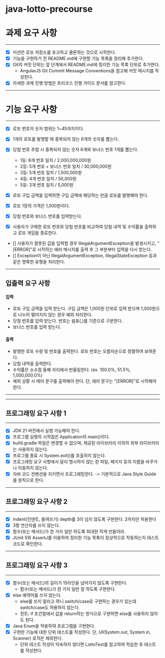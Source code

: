 # java-lotto-precourse

# 과제 요구 사항

----

* [x] 미션은 로또 저장소를 포크하고 클론하는 것으로 시작한다.
* [x] 기능을 구현하기 전 README.md에 구현할 기능 목록을 정리해 추가한다.
* [x] Git의 커밋 단위는 앞 단계에서 README.md에 정리한 기능 목록 단위로 추가한다.
    * AngularJS Git Commit Message Conventions을 참고해 커밋 메시지를 작성한다.
* [x] 자세한 과제 진행 방법은 프리코스 진행 가이드 문서를 참고한다.

----

# 기능 요구 사항

----

* [x] 로또 번호의 숫자 범위는 1~45까지이다.
* [x] 1개의 로또를 발행할 때 중복되지 않는 6개의 숫자를 뽑는다.
* [x] 당첨 번호 추첨 시 중복되지 않는 숫자 6개와 보너스 번호 1개를 뽑는다.

    * 1등: 6개 번호 일치 / 2,000,000,000원
    * 2등: 5개 번호 + 보너스 번호 일치 / 30,000,000원
    * 3등: 5개 번호 일치 / 1,500,000원
    * 4등: 4개 번호 일치 / 50,000원
    * 5등: 3개 번호 일치 / 5,000원

* [x] 로또 구입 금액을 입력하면 구입 금액에 해당하는 만큼 로또를 발행해야 한다.
* [x] 로또 1장의 가격은 1,000원이다.
* [x] 당첨 번호와 보너스 번호를 입력받는다.
* [x] 사용자가 구매한 로또 번호와 당첨 번호를 비교하여 당첨 내역 및 수익률을 출력하고 로또 게임을 종료한다.
* [] 사용자가 잘못된 값을 입력할 경우 IllegalArgumentException을 발생시키고, "[ERROR]"로 시작하는 에러 메시지를 출력 후 그 부분부터 입력을 다시 받는다.
* [] Exception이 아닌 IllegalArgumentException, IllegalStateException 등과 같은 명확한 유형을 처리한다.

----

## 입출력 요구 사항

#### 입력

* 로또 구입 금액을 입력 받는다. 구입 금액은 1,000원 단위로 입력 받으며 1,000원으로 나누어 떨어지지 않는 경우 예외 처리한다.
* 당첨 번호를 입력 받는다. 번호는 쉼표(,)를 기준으로 구분한다.
* 보너스 번호를 입력 받는다.

#### 출력

* 발행한 로또 수량 및 번호를 출력한다. 로또 번호는 오름차순으로 정렬하여 보여준다.
* 당첨 내역을 출력한다.
* 수익률은 소수점 둘째 자리에서 반올림한다. (ex. 100.0%, 51.5%, 1,000,000.0%)
* 예외 상황 시 에러 문구를 출력해야 한다. 단, 에러 문구는 "[ERROR]"로 시작해야 한다.

----

----

## 프로그래밍 요구 사항 1

----

* [x] JDK 21 버전에서 실행 가능해야 한다.
* [x] 프로그램 실행의 시작점은 Application의 main()이다.
* [x] build.gradle 파일은 변경할 수 없으며, 제공된 라이브러리 이외의 외부 라이브러리는 사용하지 않는다.
* [x] 프로그램 종료 시 System.exit()를 호출하지 않는다.
* [x] 프로그래밍 요구 사항에서 달리 명시하지 않는 한 파일, 패키지 등의 이름을 바꾸거나 이동하지 않는다.
* [x] 자바 코드 컨벤션을 지키면서 프로그래밍한다. -> 기본적으로 Java Style Guide를 원칙으로 한다.

----

## 프로그래밍 요구 사항 2

----

* [x] indent(인덴트, 들여쓰기) depth를 3이 넘지 않도록 구현한다. 2까지만 허용한다
* [x] 3항 연산자를 쓰지 않는다.
* [x] 함수(또는 메서드)가 한 가지 일만 하도록 최대한 작게 만들어라.
* [x] JUnit 5와 AssertJ를 이용하여 정리한 기능 목록이 정상적으로 작동하는지 테스트 코드로 확인한다.

----

## 프로그래밍 요구 사항 3

----

* [x] 함수(또는 메서드)의 길이가 15라인을 넘어가지 않도록 구현한다.
    * 함수(또는 메서드)가 한 가지 일만 잘 하도록 구현한다.
* [x] else 예약어를 쓰지 않는다.
    * else를 쓰지 말라고 하니 switch/case로 구현하는 경우가 있는데 switch/case도 허용하지 않는다.
    * 힌트: if 조건절에서 값을 return하는 방식으로 구현하면 else를 사용하지 않아도 된다.
* [x] Java Enum을 적용하여 프로그램을 구현한다.
* [x] 구현한 기능에 대한 단위 테스트를 작성한다. 단, UI(System.out, System.in, Scanner) 로직은 제외한다.
    * 단위 테스트 작성이 익숙하지 않다면 LottoTest를 참고하여 학습한 후 테스트를 작성한다.

